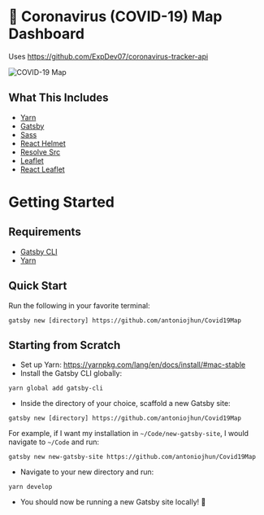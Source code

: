 # 🦠 Coronavirus (COVID-19) Map Dashboard

Uses <https://github.com/ExpDev07/coronavirus-tracker-api>

![COVID-19 Map](https://user-images.githubusercontent.com/4811274/78504637-cb2f1a80-77b1-11ea-8db0-76f9e5d0b26b.png)

## What This Includes

- [Yarn](https://yarnpkg.com/en/)
- [Gatsby](https://www.gatsbyjs.org/)
- [Sass](https://sass-lang.com)
- [React Helmet](https://github.com/nfl/react-helmet)
- [Resolve Src](https://github.com/alampros/gatsby-plugin-resolve-src)
- [Leaflet](https://leafletjs.com/)
- [React Leaflet](https://react-leaflet.js.org)

# Getting Started

## Requirements

- [Gatsby CLI](https://www.npmjs.com/package/gatsby-cli)
- [Yarn](https://yarnpkg.com/en/)

## Quick Start

Run the following in your favorite terminal:

```
gatsby new [directory] https://github.com/antoniojhun/Covid19Map
```

## Starting from Scratch

- Set up Yarn: <https://yarnpkg.com/lang/en/docs/install/#mac-stable>
- Install the Gatsby CLI globally:

```
yarn global add gatsby-cli
```

- Inside the directory of your choice, scaffold a new Gatsby site:

```
gatsby new [directory] https://github.com/antoniojhun/Covid19Map
```

For example, if I want my installation in `~/Code/new-gatsby-site`, I would navigate to `~/Code` and run:

```
gatsby new new-gatsby-site https://github.com/antoniojhun/Covid19Map
```

- Navigate to your new directory and run:

```
yarn develop
```

- You should now be running a new Gatsby site locally! 🎉
